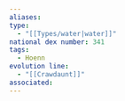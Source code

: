 ```yaml
---
aliases: 
type:
  - "[[Types/water|water]]"
national dex number: 341
tags:
  - Hoenn
evolution line:
  - "[[Crawdaunt]]"
associated:
---
```

